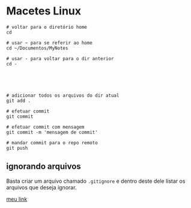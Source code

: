 # Macetes Linux

```shell
# voltar para o diretório home
cd

# usar ~ para se referir ao home
cd ~/Documentos/MyNotes

# usar - para voltar para o dir anterior
cd -





# adicionar todos os arquivos do dir atual
git add .

# efetuar commit
git commit

# efetuar commit com mensagem
git commit -m 'mensagem de commit'

# mandar commit para o repo remoto
git push
```

## ignorando arquivos

Basta criar um arquivo chamado `.gitignore` e dentro deste dele listar os arquivos que deseja ignorar.


[meu link](https://meleu.dev)